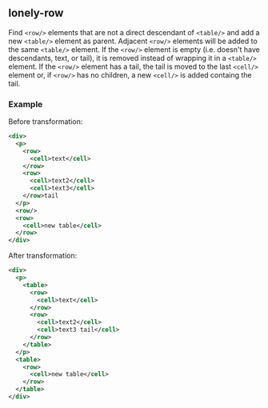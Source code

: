 ## lonely-row
Find `<row/>` elements that are not a direct descendant of `<table/>` and add a new `<table/>` element as parent. Adjacent `<row/>` elements will be added to the same `<table/>` element. If the `<row/>` element is empty (i.e. doesn't have descendants, text, or tail), it is removed instead of wrapping it in a `<table/>` element.
If the `<row/>` element has a tail, the tail is moved to the last `<cell/>` element or, if `<row/>` has no children, a new `<cell/>` is added containg the tail.


### Example
Before transformation:
```xml
<div>
  <p>
    <row>
      <cell>text</cell>
    </row>
    <row>
      <cell>text2</cell>
      <cell>text3</cell>
    </row>tail
  </p>
  <row/>
  <row>
    <cell>new table</cell>
  </row>
</div>
```

After transformation:
```xml
<div>
  <p>
    <table>
      <row>
        <cell>text</cell>
      </row>
      <row>
        <cell>text2</cell>
        <cell>text3 tail</cell>
      </row>
    </table>
  </p>
  <table>
    <row>
      <cell>new table</cell>
    </row>
  </table>
</div>
```

